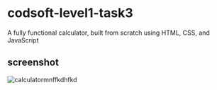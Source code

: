 # codsoft-level1-task3
A fully functional calculator, built from scratch using HTML, CSS, and JavaScript 

## screenshot
![calculatormnffkdhfkd](https://github.com/user-attachments/assets/0be3b926-b39a-44b1-8e26-fc33301d1467)
